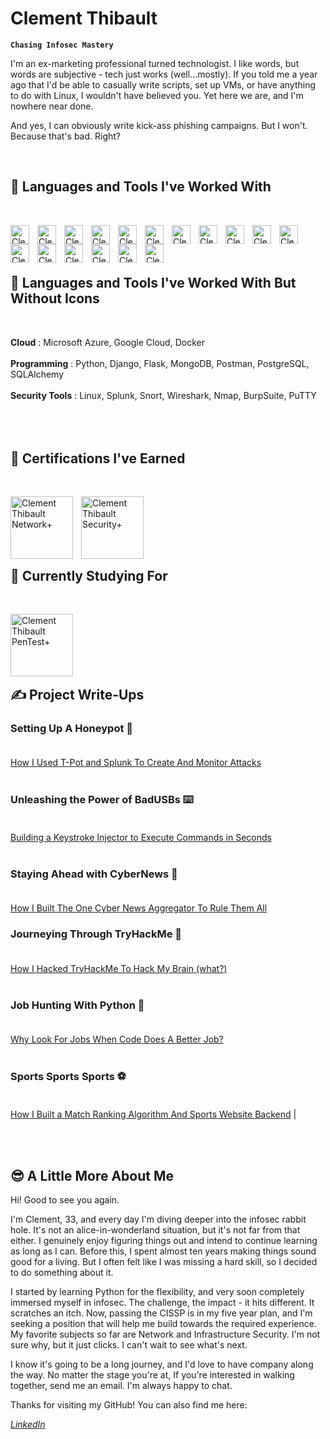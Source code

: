 # Clement Thibault

**`Chasing Infosec Mastery`**

I'm an ex-marketing professional turned technologist. I like words, but words are subjective - tech just works (well...mostly). If you told me a year ago that I'd be able to casually write scripts, set up VMs, or have anything to do with Linux, I wouldn't have believed you. Yet here we are, and I'm nowhere near done.

And yes, I can obviously write kick-ass phishing campaigns. But I won't. Because that's bad. Right?

   </br>

   
## 🧰 Languages and Tools I've Worked With <br/>
   </br>

<p>
<img align="left" alt="Clement Thibault Azure" width="30px" style="padding-right:10px;" src="https://cdn.jsdelivr.net/gh/devicons/devicon/icons/azure/azure-original.svg" />
<img align="left" alt="Clement Thibault Google Cloud" width="30px" style="padding-right:10px;" src="https://cdn.jsdelivr.net/gh/devicons/devicon/icons/googlecloud/googlecloud-original.svg"/> 
<img align="left" alt="Clement Thibault Python" width="30px" style="padding-right:10px;" src="https://cdn.jsdelivr.net/gh/devicons/devicon/icons/python/python-plain.svg" />
<img align="left" alt="Clement Thibault Windows" width="30px" style="padding-right:10px;" src="https://cdn.jsdelivr.net/gh/devicons/devicon/icons/windows11/windows11-original.svg" />
<img align="left" alt="Clement Thibault Linux" width="30px" style="padding-right:10px;" src="https://cdn.jsdelivr.net/gh/devicons/devicon/icons/linux/linux-original.svg" />
<img align="left" alt="Clement Thibault Django REST" width="30px" style="padding-right:10px;" src="https://cdn.jsdelivr.net/gh/devicons/devicon/icons/django/django-plain.svg" />
<img align="left" alt="Clement Thibault MongoDB" width="30px" style="padding-right:10px;" src="https://cdn.jsdelivr.net/gh/devicons/devicon/icons/mongodb/mongodb-original.svg" />
<img align="left" alt="Clement Thibault Flask" width="30px" style="padding-right:10px;" src="https://cdn.jsdelivr.net/gh/devicons/devicon/icons/flask/flask-original.svg" />
<img align="left" alt="Clement Thibault PostgreSQL" width="30px" style="padding-right:10px;" src="https://cdn.jsdelivr.net/gh/devicons/devicon/icons/postgresql/postgresql-original.svg" />
<img align="left" alt="Clement Thibault Postman" width="30px" style="padding-right:10px;" src="https://cdn.jsdelivr.net/gh/devicons/devicon/icons/postman/postman-original.svg" />
<img align="left" alt="Clement Thibault VSCode" width="30px" style="padding-right:10px;" src="https://cdn.jsdelivr.net/gh/devicons/devicon/icons/docker/docker-original.svg" />
<img align="left" alt="Clement Thibault PowerShell" width="30px" style="padding-right:10px;" src="https://cdn.jsdelivr.net/gh/devicons/devicon/icons/powershell/powershell-original.svg" />
<img align="left" alt="Clement Thibault Puppeteer" width="30px" style="padding-right:10px;" src="https://cdn.jsdelivr.net/gh/devicons/devicon/icons/puppeteer/puppeteer-original.svg" />
<img align="left" alt="Clement Thibault PuTTY" width="30px" style="padding-right:10px;" src="https://cdn.jsdelivr.net/gh/devicons/devicon/icons/putty/putty-original.svg" />
<img align="left" alt="Clement Thibault Splunk" width="30px" style="padding-right:10px;" src="https://cdn.jsdelivr.net/gh/devicons/devicon/icons/splunk/splunk-original-wordmark.svg" />
<img align="left" alt="Clement Thibault SQLAlchemy" width="30px" style="padding-right:10px;" src="https://cdn.jsdelivr.net/gh/devicons/devicon/icons/sqlalchemy/sqlalchemy-original.svg" />
<img align="left" alt="Clement Thibault VSCode" width="30px" style="padding-right:10px;" src="https://cdn.jsdelivr.net/gh/devicons/devicon/icons/vscode/vscode-original.svg" />
</p>
   </br>
   </br>
   </br>


## 🧰 Languages and Tools I've Worked With But Without Icons <br/>
   </br>

**Cloud** : Microsoft Azure, Google Cloud, Docker
   </br>
   </br>
**Programming** : Python, Django, Flask, MongoDB, Postman, PostgreSQL, SQLAlchemy
   </br>
   </br>
**Security Tools** : Linux, Splunk, Snort, Wireshark, Nmap, BurpSuite, PuTTY
   </br>
   </br>
   </br>
   </br>

   
## 📜 Certifications I've Earned
   </br>
   <p align="left">
      <img align="left" alt="Clement Thibault Network+" width="100px" style="padding-right:10px;" src="https://i.imgur.com/VmZQ0zj.png"/>
      <img align="left" alt="Clement Thibault Security+" width="100px" style="padding-right:10px;" src="https://i.imgur.com/7yBr0Rj.png"/>
   </p>
   </br>
   </br>
   </br>
   </br>
   </br>



## 📜 Currently Studying For
   </br>
   <p align="left">
   <img align="left" alt="Clement Thibault PenTest+" width="100px" style="padding-right:10px;" src="https://i.imgur.com/iSS01Jr.png"/>
   </br>
   </br>
   </br>
   </br>
   </br>

   
## ✍️ Project Write-Ups

### **Setting Up A Honeypot** 🍯<br><br> 
[How I Used T-Pot and Splunk To Create And Monitor Attacks](https://github.com/pythonclem/honeypot) <br><br> 
### **Unleashing the Power of BadUSBs** ⌨️<br><br>
[Building a Keystroke Injector to Execute Commands in Seconds](https://github.com/pythonclem/BadUSB) <br><br> 
### **Staying Ahead with CyberNews** 📰<br><br>
[How I Built The One Cyber News Aggregator To Rule Them All](https://github.com/pythonclem/CyberNews) 
### **Journeying Through TryHackMe** 🧠<br><br>
[How I Hacked TryHackMe To Hack My Brain (what?)](https://github.com/pythonclem/TryHackMe) <br><br>
### **Job Hunting With Python** 🔭<br><br>
[Why Look For Jobs When Code Does A Better Job?](https://github.com/pythonclem/JobFinder) <br><br> 
### **Sports Sports Sports** ⚽<br><br>
[How I Built a Match Ranking Algorithm And Sports Website Backend](https://github.com/pythonclem/TheMorningKickoff) |

   
   </br>
   </br>
   
## 😎 A Little More About Me <br/>

Hi! Good to see you again. 

I'm Clement, 33, and every day I'm diving deeper into the infosec rabbit hole. It's not an alice-in-wonderland situation, but it's not far from that either.
I genuinely enjoy figuring things out and intend to continue learning as long as I can.
Before this, I spent almost ten years making things sound good for a living. But I often felt like I was missing a hard skill, so I decided to do something about it.

I started by learning Python for the flexibility, and very soon completely immersed myself in infosec. The challenge, the impact - it hits different. It scratches an itch.
Now, passing the CISSP is in my five year plan, and I'm seeking a position that will help me build towards the required experience.
My favorite subjects so far are Network and Infrastructure Security. I'm not sure why, but it just clicks. I can't wait to see what's next. 

I know it's going to be a long journey, and I'd love to have company along the way. No matter the stage you're at, If you're interested in walking together, send me an email. I'm always happy to chat.

Thanks for visiting my GitHub! You can also find me here:

[*LinkedIn*](https://linkedin.com/in/clem-thibault)



<!---
pythonclem/pythonclem is a ✨ special ✨ repository because its `README.md` (this file) appears on your GitHub profile.
You can click the Preview link to take a look at your changes.
--->
